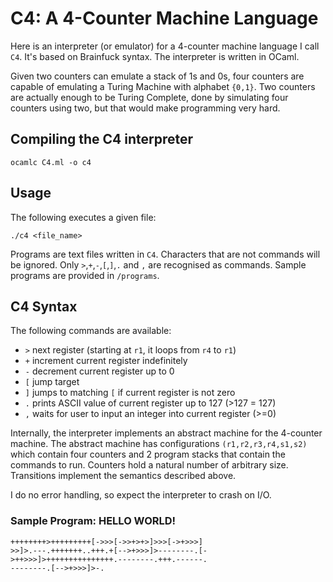 # C4: A 4-Counter Machine Language
Here is an interpreter (or emulator) for a 4-counter machine language I
call `C4`. It's based on Brainfuck syntax. The interpreter is written in OCaml.

Given two counters can emulate a stack of 1s and 0s, four counters are
capable of emulating a Turing Machine with alphabet `{0,1}`. Two counters 
are actually enough to be Turing Complete, done by simulating four
counters using two, but that would make programming very hard.

## Compiling the C4 interpreter

    ocamlc C4.ml -o c4

## Usage
The following executes a given file:

    ./c4 <file_name>

Programs are text files written in `C4`. Characters that are not
commands will be ignored. Only `>`,`+`,`-`,`[`,`]`,`.` and `,` are
recognised as commands. Sample programs are provided in `/programs`.

## C4 Syntax
The following commands are available:
- `>` next register (starting at `r1`, it loops from `r4` to `r1`)
- `+` increment current register indefinitely
- `-` decrement current register up to 0
- `[` jump target
- `]` jumps to matching `[` if current register is not zero
- `.` prints ASCII value of current register up to 127 (>127 = 127)
- `,` waits for user to input an integer into current register (>=0)

Internally, the interpreter implements an abstract machine for the
4-counter machine. The abstract machine has configurations 
`(r1,r2,r3,r4,s1,s2)` which contain four counters and 2 program
stacks that contain the commands to run. Counters hold a natural number
of arbitrary size. Transitions implement the semantics described above.

I do no error handling, so expect the interpreter to crash on I/O.

### Sample Program: HELLO WORLD!

    ++++++++>+++++++++[->>>[->>+>+>]>>>[->+>>>]
	>>]>.---.+++++++..+++.+[-->+>>>]>--------.[-
	>++>>>]>+++++++++++++++.--------.+++.------.
	--------.[-->+>>>]>-.
